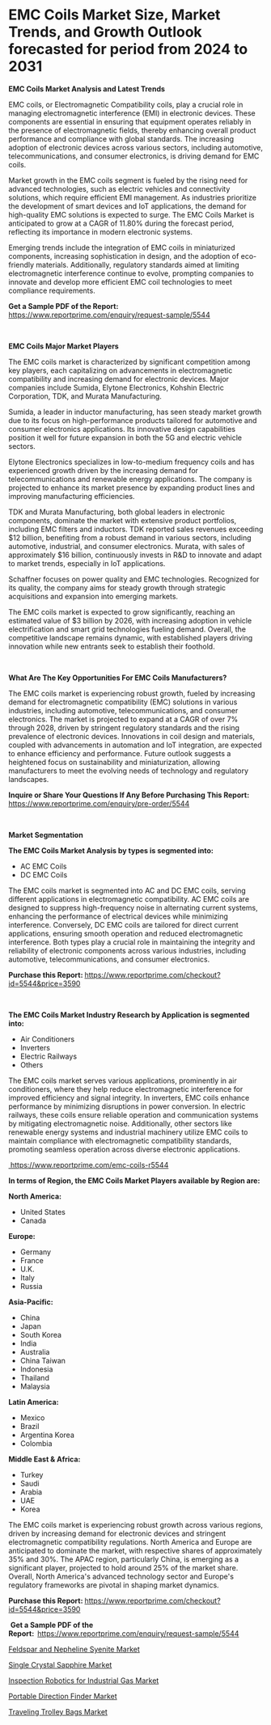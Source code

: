 <p><h1>EMC Coils Market Size, Market Trends, and Growth Outlook forecasted for period from 2024 to 2031</h1></p><p><strong>EMC Coils Market Analysis and Latest Trends</strong></p>
<p><p>EMC coils, or Electromagnetic Compatibility coils, play a crucial role in managing electromagnetic interference (EMI) in electronic devices. These components are essential in ensuring that equipment operates reliably in the presence of electromagnetic fields, thereby enhancing overall product performance and compliance with global standards. The increasing adoption of electronic devices across various sectors, including automotive, telecommunications, and consumer electronics, is driving demand for EMC coils.</p><p>Market growth in the EMC coils segment is fueled by the rising need for advanced technologies, such as electric vehicles and connectivity solutions, which require efficient EMI management. As industries prioritize the development of smart devices and IoT applications, the demand for high-quality EMC solutions is expected to surge. The EMC Coils Market is anticipated to grow at a CAGR of 11.80% during the forecast period, reflecting its importance in modern electronic systems. </p><p>Emerging trends include the integration of EMC coils in miniaturized components, increasing sophistication in design, and the adoption of eco-friendly materials. Additionally, regulatory standards aimed at limiting electromagnetic interference continue to evolve, prompting companies to innovate and develop more efficient EMC coil technologies to meet compliance requirements.</p></p>
<p><strong>Get a Sample PDF of the Report:&nbsp;</strong> <a href="https://www.reportprime.com/enquiry/request-sample/5544">https://www.reportprime.com/enquiry/request-sample/5544</a></p>
<p>&nbsp;</p>
<p><strong>EMC Coils Major Market Players</strong></p>
<p><p>The EMC coils market is characterized by significant competition among key players, each capitalizing on advancements in electromagnetic compatibility and increasing demand for electronic devices. Major companies include Sumida, Elytone Electronics, Kohshin Electric Corporation, TDK, and Murata Manufacturing.</p><p>Sumida, a leader in inductor manufacturing, has seen steady market growth due to its focus on high-performance products tailored for automotive and consumer electronics applications. Its innovative design capabilities position it well for future expansion in both the 5G and electric vehicle sectors.</p><p>Elytone Electronics specializes in low-to-medium frequency coils and has experienced growth driven by the increasing demand for telecommunications and renewable energy applications. The company is projected to enhance its market presence by expanding product lines and improving manufacturing efficiencies.</p><p>TDK and Murata Manufacturing, both global leaders in electronic components, dominate the market with extensive product portfolios, including EMC filters and inductors. TDK reported sales revenues exceeding $12 billion, benefiting from a robust demand in various sectors, including automotive, industrial, and consumer electronics. Murata, with sales of approximately $16 billion, continuously invests in R&D to innovate and adapt to market trends, especially in IoT applications.</p><p>Schaffner focuses on power quality and EMC technologies. Recognized for its quality, the company aims for steady growth through strategic acquisitions and expansion into emerging markets.</p><p>The EMC coils market is expected to grow significantly, reaching an estimated value of $3 billion by 2026, with increasing adoption in vehicle electrification and smart grid technologies fueling demand. Overall, the competitive landscape remains dynamic, with established players driving innovation while new entrants seek to establish their foothold.</p></p>
<p>&nbsp;</p>
<p><strong>What Are The Key Opportunities For EMC Coils Manufacturers?</strong></p>
<p><p>The EMC coils market is experiencing robust growth, fueled by increasing demand for electromagnetic compatibility (EMC) solutions in various industries, including automotive, telecommunications, and consumer electronics. The market is projected to expand at a CAGR of over 7% through 2028, driven by stringent regulatory standards and the rising prevalence of electronic devices. Innovations in coil design and materials, coupled with advancements in automation and IoT integration, are expected to enhance efficiency and performance. Future outlook suggests a heightened focus on sustainability and miniaturization, allowing manufacturers to meet the evolving needs of technology and regulatory landscapes.</p></p>
<p><strong>Inquire or Share Your Questions If Any Before Purchasing This Report:</strong> <a href="https://www.reportprime.com/enquiry/pre-order/5544">https://www.reportprime.com/enquiry/pre-order/5544</a></p>
<p>&nbsp;</p>
<p><strong>Market Segmentation</strong></p>
<p><strong>The EMC Coils Market Analysis by types is segmented into:</strong></p>
<p><ul><li>AC EMC Coils</li><li>DC EMC Coils</li></ul></p>
<p><p>The EMC coils market is segmented into AC and DC EMC coils, serving different applications in electromagnetic compatibility. AC EMC coils are designed to suppress high-frequency noise in alternating current systems, enhancing the performance of electrical devices while minimizing interference. Conversely, DC EMC coils are tailored for direct current applications, ensuring smooth operation and reduced electromagnetic interference. Both types play a crucial role in maintaining the integrity and reliability of electronic components across various industries, including automotive, telecommunications, and consumer electronics.</p></p>
<p><strong>Purchase this Report:&nbsp;</strong><a href="https://www.reportprime.com/checkout?id=5544&price=3590">https://www.reportprime.com/checkout?id=5544&price=3590</a></p>
<p>&nbsp;</p>
<p><strong>The EMC Coils Market Industry Research by Application is segmented into:</strong></p>
<p><ul><li>Air Conditioners</li><li>Inverters</li><li>Electric Railways</li><li>Others</li></ul></p>
<p><p>The EMC coils market serves various applications, prominently in air conditioners, where they help reduce electromagnetic interference for improved efficiency and signal integrity. In inverters, EMC coils enhance performance by minimizing disruptions in power conversion. In electric railways, these coils ensure reliable operation and communication systems by mitigating electromagnetic noise. Additionally, other sectors like renewable energy systems and industrial machinery utilize EMC coils to maintain compliance with electromagnetic compatibility standards, promoting seamless operation across diverse electronic applications.</p></p>
<p><a href="https://www.reportprime.com/emc-coils-r5544">&nbsp;https://www.reportprime.com/emc-coils-r5544</a></p>
<p><strong>In terms of Region, the EMC Coils Market Players available by Region are:</strong></p>
<p>
    <p> <strong> North America: </strong>
        <ul>
            <li>United States</li>
            <li>Canada</li>
        </ul>
        </p> 
    <p> <strong> Europe: </strong>
        <ul>
            <li>Germany</li>
            <li>France</li>
            <li>U.K.</li>
            <li>Italy</li>
            <li>Russia</li>
        </ul>
        </p> 
    <p> <strong> Asia-Pacific: </strong>
        <ul>
            <li>China</li>
            <li>Japan</li>
            <li>South Korea</li>
            <li>India</li>
            <li>Australia</li>
            <li>China Taiwan</li>
            <li>Indonesia</li>
            <li>Thailand</li>
            <li>Malaysia</li>
        </ul>
        </p> 
    <p> <strong> Latin America: </strong>
        <ul>
            <li>Mexico</li>
            <li>Brazil</li>
            <li>Argentina Korea</li>
            <li>Colombia</li>
        </ul>
        </p> 
    <p> <strong> Middle East & Africa: </strong>
        <ul>
            <li>Turkey</li>
            <li>Saudi</li>
            <li>Arabia</li>
            <li>UAE</li>
            <li>Korea</li>
        </ul>
    </p>
    </p>
<p><p>The EMC coils market is experiencing robust growth across various regions, driven by increasing demand for electronic devices and stringent electromagnetic compatibility regulations. North America and Europe are anticipated to dominate the market, with respective shares of approximately 35% and 30%. The APAC region, particularly China, is emerging as a significant player, projected to hold around 25% of the market share. Overall, North America's advanced technology sector and Europe's regulatory frameworks are pivotal in shaping market dynamics.</p></p>
<p><strong>Purchase this Report: </strong><a href="https://www.reportprime.com/checkout?id=5544&price=3590">https://www.reportprime.com/checkout?id=5544&price=3590</a></p>
<p>&nbsp;<strong>Get a Sample PDF of the Report:&nbsp;&nbsp;</strong><a href="https://www.reportprime.com/enquiry/request-sample/5544">https://www.reportprime.com/enquiry/request-sample/5544</a></p>
<p><strong></strong></p>
<p><p><a href="https://www.linkedin.com/pulse/feldspar-nepheline-syenite-market-trends-analysis-opportunities-axuyc?trackingId=d5ZhUnEjR4%2B6%2FQJX704fqQ%3D%3D">Feldspar and Nepheline Syenite Market</a></p><p><a href="https://www.linkedin.com/pulse/single-crystal-sapphire-market-outlook-forecast-from-2024-2031-mialc?trackingId=cnTatEO5SoG7TFciSgY%2B9Q%3D%3D">Single Crystal Sapphire Market</a></p><p><a href="https://issuu.com/reportprime-2/docs/inspection-robotics-for-industrial-_3d88b8d9f64729">Inspection Robotics for Industrial Gas Market</a></p><p><a href="https://github.com/ryanbell8967/Market-Research-Report-List-1/blob/main/portable-direction-finder-market.md">Portable Direction Finder Market</a></p><p><a href="https://issuu.com/reportprime-2/docs/traveling-trolley-bags-market-size-_cf146dcdd6052a">Traveling Trolley Bags Market</a></p></p>